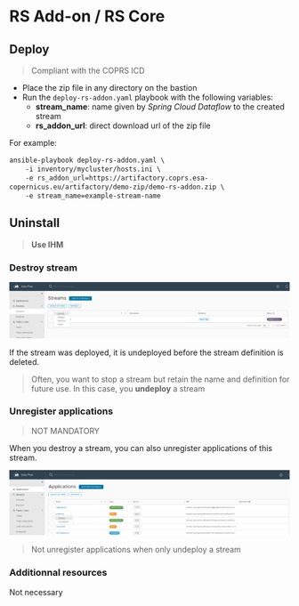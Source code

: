 # RS Add-on / RS Core

## Deploy

> Compliant with the COPRS ICD

 - Place the zip file in any directory on the bastion
 - Run the `deploy-rs-addon.yaml` playbook with the following variables:
   - **stream_name**: name given by *Spring Cloud Dataflow* to the created stream
   - **rs_addon_url**: direct download url of the zip file

For example:
```shellsession
ansible-playbook deploy-rs-addon.yaml \
    -i inventory/mycluster/hosts.ini \
    -e rs_addon_url=https://artifactory.coprs.esa-copernicus.eu/artifactory/demo-zip/demo-rs-addon.zip \
    -e stream_name=example-stream-name
```

## Uninstall

> **Use IHM**

### Destroy stream

![Destroy a stream](../img/destroy_stream.png)

If the stream was deployed, it is undeployed before the stream definition is deleted.

> Often, you want to stop a stream but retain the name and definition for future use. In this case, you **undeploy** a stream

### Unregister applications

> NOT MANDATORY

When you destroy a stream, you can also unregister applications of this stream.

![Unregister applications](../img/unregister_applications.png)

> Not unregister applications when only undeploy a stream

### Additionnal resources

Not necessary
